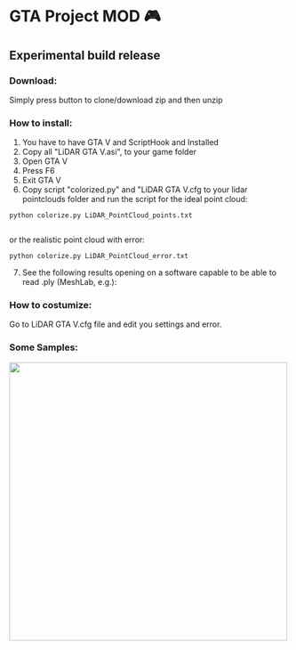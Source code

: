 

# GTA Project MOD 🎮 
## Experimental build release #
### Download:

Simply press button to clone/download zip and then unzip
### How to install:

1. You have to have GTA V and ScriptHook and  Installed
2. Copy all "LiDAR GTA V.asi", to your game folder
3. Open GTA V
4. Press F6
5. Exit GTA V
6. Copy script "colorized.py" and "LiDAR GTA V.cfg to your lidar pointclouds folder and run the script for the ideal point cloud:

```
python colorize.py LiDAR_PointCloud_points.txt


```

or the realistic point cloud with error:

```
python colorize.py LiDAR_PointCloud_error.txt

```

7. See the following results opening on a software capable to be able to read .ply (MeshLab, e.g.):


### How to costumize:

Go to LiDAR GTA V.cfg file and edit you settings and error.


### Some Samples:

<img src="https://i.imgur.com/HeCKTPx.png" width="500" eight="500">
